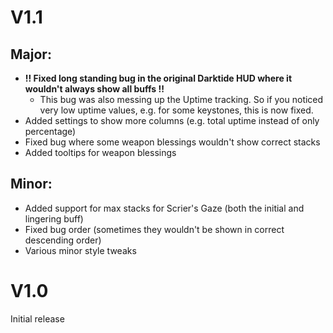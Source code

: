 # V1.1

## Major:

- **!! Fixed long standing bug in the original Darktide HUD where it wouldn't always show all buffs !!**
    - This bug was also messing up the Uptime tracking. So if you noticed very low uptime values, e.g. for some
      keystones, this is now fixed.
- Added settings to show more columns (e.g. total uptime instead of only percentage)
- Fixed bug where some weapon blessings wouldn't show correct stacks
- Added tooltips for weapon blessings

## Minor:

- Added support for max stacks for Scrier's Gaze (both the initial and lingering buff)
- Fixed bug order (sometimes they wouldn't be shown in correct descending order)
- Various minor style tweaks


# V1.0

Initial release